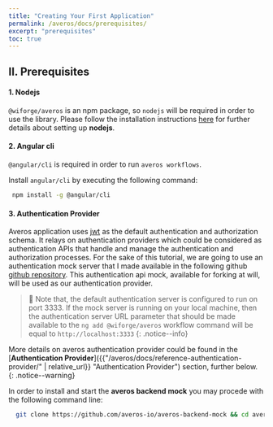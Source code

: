 ```yaml
---
title: "Creating Your First Application"
permalink: /averos/docs/prerequisites/
excerpt: "prerequisites"
toc: true
---
```


## **II. Prerequisites**

#### **1. Nodejs**
   
`@wiforge/averos` is an npm package, so `nodejs` will be required in order to use the library.
Please follow the installation instructions [here](https://nodejs.org/ "Nodejs") for further details about setting up **nodejs**.


#### **2. Angular cli**

 `@angular/cli` is required in order to run `averos workflows`.

 Install `angular/cli` by executing the following command:

 ```bash
  npm install -g @angular/cli
 ```

#### **3. Authentication Provider**

Averos application uses [jwt](https://jwt.io "JSON Web Token") as the default authentication and authorization schema. It relays on authentication providers which could be considered as authentication APIs that handle and manage
the authentication and authorization processes.
For the sake of this tutorial, we are going to use an authentication mock server that I made available in the following github [github repository](https://github.com/averos-io/averos-backend-mock "Averos Backend Mock").
This authentication api mock, available for forking at will, will be used as our authentication provider. 

>🚩 Note that, the default authentication server is configured to run on port 3333. If the mock server is running on your local machine, then the authentication server URL parameter that should be made available to the `ng add @wiforge/averos` workflow command will be equal to `http://localhost:3333`
{: .notice--info}


More details on averos authentication provider could be found in the [**Authentication Provider**]({{"/averos/docs/reference-authentication-provider/" | relative_url}} "Authentication Provider") section, further below.
{: .notice--warning}

In order to install and start the **averos backend mock** you may procede with the following command line:

```bash
  git clone https://github.com/averos-io/averos-backend-mock && cd averos-backend-mock && npm install && npm start
 ```
<br/>

